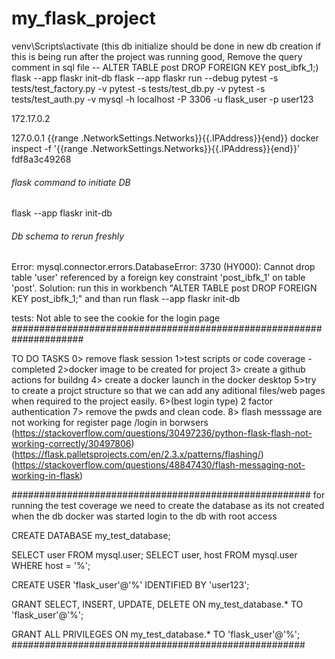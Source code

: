 # my_flask_project


venv\Scripts\activate
(this db initialize should be done in new db creation if this is being run after the project was running good, Remove the query comment in sql file -- ALTER TABLE post DROP FOREIGN KEY post_ibfk_1;)
flask --app flaskr init-db 
flask --app flaskr run --debug
pytest -s tests/test_factory.py -v
pytest -s tests/test_db.py -v
pytest -s tests/test_auth.py -v
mysql -h localhost -P 3306 -u flask_user -p user123


172.17.0.2

127.0.0.1
{{range .NetworkSettings.Networks}}{{.IPAddress}}{end}}
docker inspect -f '{{range .NetworkSettings.Networks}}{{.IPAddress}}{end}}' fdf8a3c49268

###### flask command to initiate DB
flask --app flaskr init-db

###### Db schema to rerun freshly
Error: mysql.connector.errors.DatabaseError: 3730 (HY000): Cannot drop table 'user' referenced by a foreign key constraint 'post_ibfk_1' on table 'post'.
Solution: run this in workbench "ALTER TABLE post DROP FOREIGN KEY post_ibfk_1;" and than run flask --app flaskr init-db

tests:
Not able to see the cookie for the login page 
#####################################################################

TO DO TASKS
0> remove flask session
1>test scripts or code coverage - completed
2>docker image to be created for project
3> create a github actions for buildng
4> create a docker launch in the docker desktop
5>try to create a projct structure so that we can add any aditional files/web pages  when required to the project easily.
6>(best login type) 2 factor authentication
7> remove the pwds and clean code.
8> flash messsage are not working for register page /login in borwsers (https://stackoverflow.com/questions/30497236/python-flask-flash-not-working-correctly/30497806) (https://flask.palletsprojects.com/en/2.3.x/patterns/flashing/)(https://stackoverflow.com/questions/48847430/flash-messaging-not-working-in-flask)


######################################################
for running the test coverage we need to create the database as its not created when the db docker was started
login to the db with root access 

CREATE DATABASE my_test_database;

SELECT user FROM mysql.user;
SELECT user, host FROM mysql.user WHERE host = '%';

CREATE USER 'flask_user'@'%' IDENTIFIED BY 'user123';

GRANT SELECT, INSERT, UPDATE, DELETE ON my_test_database.* TO 'flask_user'@'%';

GRANT ALL PRIVILEGES ON my_test_database.* TO 'flask_user'@'%';
#####################################################



